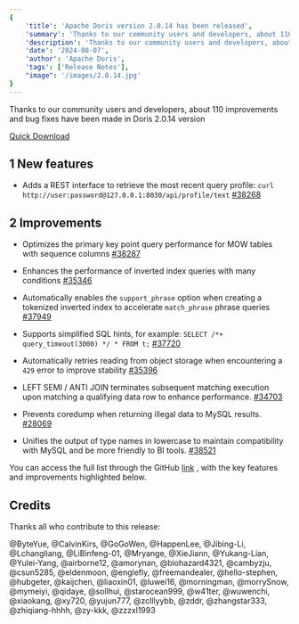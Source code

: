 ```yaml
---
{
    'title': 'Apache Doris version 2.0.14 has been released',
    'summary': 'Thanks to our community users and developers, about 110 improvements and bug fixes have been made in Doris 2.0.14 version',
    'description': 'Thanks to our community users and developers, about 110 improvements and bug fixes have been made in Doris 2.0.14 version',
    'date': '2024-08-07',
    'author': 'Apache Doris',
    'tags': ['Release Notes'],
    "image": '/images/2.0.14.jpg'
}
---
```


<!--
Licensed to the Apache Software Foundation (ASF) under one
or more contributor license agreements.  See the NOTICE file
distributed with this work for additional information
regarding copyright ownership.  The ASF licenses this file
to you under the Apache License, Version 2.0 (the
"License"); you may not use this file except in compliance
with the License.  You may obtain a copy of the License at
  http://www.apache.org/licenses/LICENSE-2.0
Unless required by applicable law or agreed to in writing,
software distributed under the License is distributed on an
"AS IS" BASIS, WITHOUT WARRANTIES OR CONDITIONS OF ANY
KIND, either express or implied.  See the License for the
specific language governing permissions and limitations
under the License.
-->



Thanks to our community users and developers, about 110 improvements and bug fixes have been made in Doris 2.0.14 version

[Quick Download](https://doris.apache.org/download/)

## 1 New features

- Adds a REST interface to retrieve the most recent query profile: `curl http://user:password@127.0.0.1:8030/api/profile/text` [#38268](https://github.com/apache/doris/pull/38268)

## 2 Improvements

- Optimizes the primary key point query performance for MOW tables with sequence columns [#38287](https://github.com/apache/doris/pull/38287)

- Enhances the performance of inverted index queries with many conditions  [#35346](https://github.com/apache/doris/pull/35346)

- Automatically enables the   `support_phrase` option when creating a tokenized inverted index to accelerate  `match_phrase` phrase queries [#37949](https://github.com/apache/doris/pull/37949)

- Supports simplified SQL hints, for example: `SELECT /*+ query_timeout(3000) */ * FROM t;` [#37720](https://github.com/apache/doris/pull/37720)

- Automatically retries reading from object storage when encountering a   `429` error to improve stability [#35396](https://github.com/apache/doris/pull/35396)

- LEFT SEMI / ANTI JOIN terminates subsequent matching execution upon matching a qualifying data row to enhance performance. [#34703](https://github.com/apache/doris/pull/34703)

- Prevents coredump when returning illegal data to MySQL results. [#28069](https://github.com/apache/doris/pull/28069)

- Unifies the output of type names in lowercase to maintain compatibility with MySQL and be more friendly to BI tools. [#38521](https://github.com/apache/doris/pull/38521)


You can access the full list through the GitHub [link](https://github.com/apache/doris/compare/2.0.13...2.0.14) , with the key features and improvements highlighted below.

## Credits

Thanks all who contribute to this release:

@ByteYue, @CalvinKirs, @GoGoWen, @HappenLee, @Jibing-Li, @Lchangliang, @LiBinfeng-01, @Mryange, @XieJiann, @Yukang-Lian, @Yulei-Yang, @airborne12, @amorynan, @biohazard4321, @cambyzju, @csun5285, @eldenmoon, @englefly, @freemandealer, @hello-stephen, @hubgeter, @kaijchen, @liaoxin01, @luwei16, @morningman, @morrySnow, @mymeiyi, @qidaye, @sollhui, @starocean999, @w41ter, @wuwenchi, @xiaokang, @xy720, @yujun777, @zclllyybb, @zddr, @zhangstar333, @zhiqiang-hhhh, @zy-kkk, @zzzxl1993